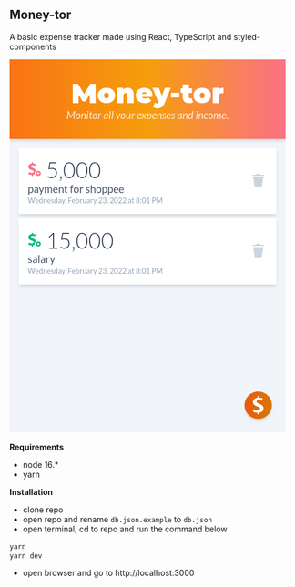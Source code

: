 ## Money-tor

A basic expense tracker made using React, TypeScript and styled-components

![screenshot](./docs/screenshot.png)

**Requirements**

- node 16.\*
- yarn

**Installation**

- clone repo
- open repo and rename `db.json.example` to `db.json`
- open terminal, cd to repo and run the command below

```
yarn
yarn dev
```

- open browser and go to http://localhost:3000
